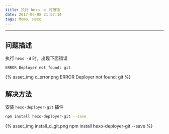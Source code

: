 ```yaml
---
title: 执行 hexo -d 时报错
date: 2017-06-08 21:57:14
tags: Memo, Hexo
---
```


---

## 问题描述

执行 `hexo -d` 时，出现下面错误

```shell
ERROR Deployer not found: git
```

{% asset_img d_error.png ERROR Deployer not found: git %}

## 解决方法

安装 `hexo-deployer-git` 插件

```bash
npm install hexo-deployer-git --save
```

{% asset_img install_d_git.png npm install hexo-deployer-git --save %}

